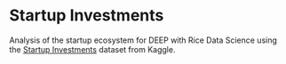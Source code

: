 # Startup Investments

Analysis of the startup ecosystem for DEEP with Rice Data Science using the [Startup Investments](https://www.kaggle.com/justinas/startup-investments) dataset from Kaggle.